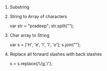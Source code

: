 1. Substring
  
2. String to Array of characters

   var str = "pradeep";
   str.split("");   
   
3. Char array to String

   var s = ['H', 'e', 'l', 'l', 'o'];
   s.join("");   
   
4. Replace all forward slashes with back slashes

   s = s.replace(/\\/g,'/');